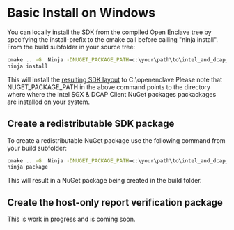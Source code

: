 Basic Install on Windows
========================

You can locally install the SDK from the compiled Open Enclave tree by specifying
the install-prefix to the cmake call before calling "ninja install".
From the build subfolder in your source tree:

```cmd
cmake .. -G  Ninja -DNUGET_PACKAGE_PATH=c:\your\path\to\intel_and_dcap_nuget_packages -DCMAKE_INSTALL_PREFIX:PATH=C:\openenclave" -DUSE_LIBSGX=ON
ninja install
```

This will install the [resulting SDK layout](/docs/GettingStartedDocs/Windows_using_oe_sdk.md#open-enclave-sdk-layout) to C:\openenclave
Please note that NUGET_PACKAGE_PATH in the above command points to the directory where where the Intel SGX & DCAP Client NuGet packages packackages are installed on your system.

## Create a redistributable SDK package

To create a redistributable NuGet package use the following command from your build subfolder:

```cmd
cmake .. -G  Ninja -DNUGET_PACKAGE_PATH=c:\your\path\to\intel_and_dcap_nuget_packages -DCPACK_GENERATOR=NuGet -DUSE_LIBSGX=ON
ninja package
```

This will result in a NuGet package being created in the build folder.

## Create the host-only report verification package

This is work in progress and is coming soon.
